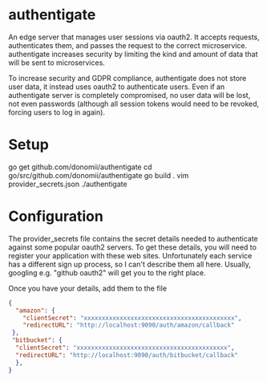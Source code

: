 # authentigate
An edge server that manages user sessions via oauth2.  It accepts requests, authenticates them, and passes the request to the correct microservice.  authentigate increases security by limiting the kind and amount of data that will be sent to microservices.

To increase security and GDPR compliance, authentigate does not store user data, it instead uses oauth2 to authenticate users.  Even if an authentigate server is completely compromised, no user data will be lost, not even passwords (although all session tokens would need to be revoked, forcing users to log in again).

# Setup

  go get github.com/donomii/authentigate
  cd go/src/github.com/donomii/authentigate
  go build .
  vim provider_secrets.json
  ./authentigate
  
# Configuration

The provider_secrets file contains the secret details needed to authenticate against some popular oauth2 servers.   To get these details, you will need to register your application with these web sites.  Unfortunately each service has a different sign up process, so I can't describe them all here.  Usually, googling e.g. "github oauth2" will get you to the right place.

Once you have your details, add them to the file

```json
{
  "amazon": {
    "clientSecret": "xxxxxxxxxxxxxxxxxxxxxxxxxxxxxxxxxxxxxxxxxx",
    "redirectURL": "http://localhost:9090/auth/amazon/callback"
 },
 "bitbucket": {
  "clientSecret": "xxxxxxxxxxxxxxxxxxxxxxxxxxxxxxxxxxxxxxxxxx",
  "redirectURL": "http://localhost:9090/auth/bitbucket/callback"
  },                                                                                                                         
}
```

